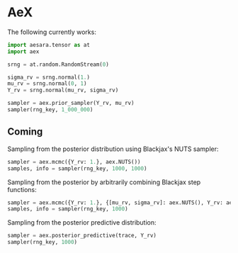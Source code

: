 # AeX

The following currently works:

``` python
import aesara.tensor as at
import aex

srng = at.random.RandomStream(0)

sigma_rv = srng.normal(1.)
mu_rv = srng.normal(0, 1)
Y_rv = srng.normal(mu_rv, sigma_rv)

sampler = aex.prior_sampler(Y_rv, mu_rv)
sampler(rng_key, 1_000_000)
```

## Coming

Sampling from the posterior distribution using Blackjax's NUTS sampler:

``` python
sampler = aex.mcmc({Y_rv: 1.}, aex.NUTS())
samples, info = sampler(rng_key, 1000, 1000)
```

Sampling from the posterior by arbitrarily combining Blackjax step functions:

``` python
sampler = aex.mcmc({Y_rv: 1.}, {[mu_rv, sigma_rv]: aex.NUTS(), Y_rv: aex.RMH()})
samples, info = sampler(rng_key, 1000)
```

Sampling from the posterior predictive distribution:

``` python
sampler = aex.posterior_predictive(trace, Y_rv)
sampler(rng_key, 1000)
```

